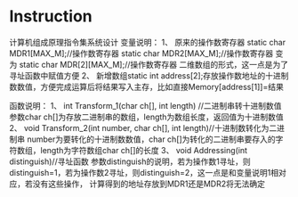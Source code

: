 # Instruction
计算机组成原理指令集系统设计
变量说明：
1、
原来的操作数寄存器
static char MDR1[MAX_M];//操作数寄存器
static char MDR2[MAX_M];//操作数寄存器
变为
static char MDR[2][MAX_M];//操作数寄存器
二维数组的形式，这一点是为了寻址函数中赋值方便
2、
新增数组static int address[2];存放操作数地址的十进制数数值，方便完成运算后将结果写入主存，比如直接Memory[address[1]]=结果

函数说明：
1、
int Transform_1(char ch[], int length) //二进制串转十进制数值
参数char ch[]为存放二进制串的数组，length为数组长度，返回值为十进制数值
2、
void Transform_2(int number, char ch[], int length)//十进制数转化为二进制串
number为要转化的十进制数数值，char ch[]为转化的二进制串要存入的字符数组，length为字符数组char ch[]的长度
3、
void Addressing(int distinguish)//寻址函数
参数distinguish的说明，若为操作数1寻址，则distinguish=1，若为操作数2寻址，则distinguish=2，这一点是和变量说明1相对应，若没有这些操作，
计算得到的地址存放到MDR1还是MDR2将无法确定
